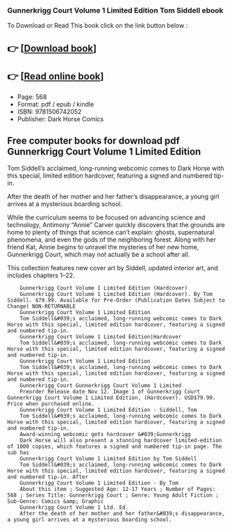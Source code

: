 ### Gunnerkrigg Court Volume 1 Limited Edition Tom Siddell ebook

To Download or Read This book click on the link button below :

## 👉  [**[Download book](http://ebooksharez.info/download.php?group=book&from=github.com&id=721865&lnk=1081 "Download book")**]

## 👉  [**[Read online book](http://ebooksharez.info/download.php?group=book&from=github.com&id=721865&lnk=1081 "Read online book")**]


* Page: 568
* Format: pdf / epub / kindle
* ISBN: 9781506742052
* Publisher: Dark Horse Comics



## Free computer books for download pdf Gunnerkrigg Court Volume 1 Limited Edition



Tom Siddell’s acclaimed, long-running webcomic comes to Dark Horse with this special, limited edition hardcover, featuring a signed and numbered tip-in.
 
 After the death of her mother and her father’s disappearance, a young girl arrives at a mysterious boarding school.
 
 While the curriculum seems to be focused on advancing science and technology, Antimony “Annie” Carver quickly discovers that the grounds are home to plenty of things that science can’t explain: ghosts, supernatural phenomena, and even the gods of the neighboring forest. Along with her friend Kat, Annie begins to unravel the mysteries of her new home, Gunnerkrigg Court, which may not actually be a school after all.
 
 This collection features new cover art by Siddell, updated interior art, and includes chapters 1–22.


        Gunnerkrigg Court Volume 1 Limited Edition (Hardcover)
        Gunnerkrigg Court Volume 1 Limited Edition (Hardcover). By Tom Siddell. $79.99. Available for Pre-Order (Publication Dates Subject to Change) NON-RETURNABLE 
        Gunnerkrigg Court Volume 1 Limited Edition
        Tom Siddell&#039;s acclaimed, long-running webcomic comes to Dark Horse with this special, limited edition hardcover, featuring a signed and numbered tip-in.
        Gunnerkrigg Court Volume 1 Limited Edition|Hardcover
        Tom Siddell&#039;s acclaimed, long-running webcomic comes to Dark Horse with this special, limited edition hardcover, featuring a signed and numbered tip-in.
        Gunnerkrigg Court Volume 1 Limited Edition
        Tom Siddell&#039;s acclaimed, long-running webcomic comes to Dark Horse with this special, limited edition hardcover, featuring a signed and numbered tip-in.
        Gunnerkrigg Court Gunnerkrigg Court Volume 1 Limited
        Preorder Release date Nov 12. Image 1 of Gunnerkrigg Court Gunnerkrigg Court Volume 1 Limited Edition, (Hardcover). USD$79.99. Price when purchased online.
        Gunnerkrigg Court Volume 1 Limited Edition - Siddell, Tom
        Tom Siddell&#039;s acclaimed, long-running webcomic comes to Dark Horse with this special, limited edition hardcover, featuring a signed and numbered tip-in.
        Award-winning webcomic gets hardcover &#039;Gunnerkrigg
        Dark Horse will also present a stunning hardcover limited-edition of 1000 copies, which features a signed and numbered tip-in page. The sub has 
        Gunnerkrigg Court Volume 1 Limited Edition by Tom Siddell
        Tom Siddell&#039;s acclaimed, long-running webcomic comes to Dark Horse with this special, limited edition hardcover, featuring a signed and numbered tip-in. After 
        Gunnerkrigg Court Volume 1 Limited Edition - By Tom
        About this item ; Suggested Age: 12-17 Years ; Number of Pages: 568 ; Series Title: Gunnerkrigg Court ; Genre: Young Adult Fiction ; Sub-Genre: Comics &amp; Graphic 
        Gunnerkrigg Court Volume 1 Ltd. Ed.
        After the death of her mother and her father&#039;s disappearance, a young girl arrives at a mysterious boarding school.
    




